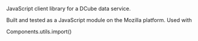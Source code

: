 JavaScript client library for a DCube data service.

Built and tested as a JavaScript module on the Mozilla platform.
Used with

  Components.utils.import()

